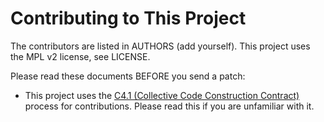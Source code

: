 # Contributing to This Project

The contributors are listed in AUTHORS (add yourself). This project uses the MPL v2 license, see LICENSE.

Please read these documents BEFORE you send a patch:

* This project uses the [C4.1 (Collective Code Construction Contract)](http://rfc.zeromq.org/spec:22) process for contributions. Please read this if you are unfamiliar with it.

